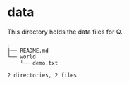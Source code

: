 # data
This directory holds the data files for Q.

```
.
├── README.md
└── world
    └── demo.txt

2 directories, 2 files
```
